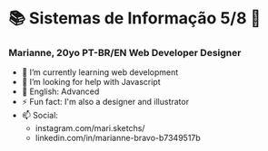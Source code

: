 

<!--
**mariannebravo/mariannebravo** is a ✨ _special_ ✨ repository because its `README.md` (this file) appears on your GitHub profile.

Here are some ideas to get you started:

- 🔭 I’m currently working on ...
- 🌱 I’m currently learning ...
- 👯 I’m looking to collaborate on ...
- 🤔 I’m looking for help with ...
- 💬 Ask me about ...
- 📫 How to reach me: ...
- 😄 Pronouns: ...
- ⚡ Fun fact: ...
-->

<h1> 📚 Sistemas de Informação 5/8 🔖</h1>

<h3> 
   Marianne, 20yo
   PT-BR/EN
   Web Developer
   Designer
</h3>

- 🌱 I’m currently learning web development
- 🤔 I’m looking for help with Javascript
- 🔭 English: Advanced
- ⚡ Fun fact: I'm also a designer and illustrator
- 📫 Social: 
   - instagram.com/mari.sketchs/
   - linkedin.com/in/marianne-bravo-b7349517b

